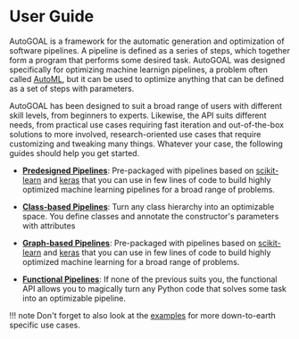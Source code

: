 # User Guide

AutoGOAL is a framework for the automatic generation and optimization of software pipelines.
A pipeline is defined as a series of steps, which together form a program that performs some desired task.
AutoGOAL was designed specifically for optimizing machine learnign pipelines, a problem often called [AutoML](https://automl.org),
but it can be used to optimize anything that can be defined as a set of steps with parameters.

AutoGOAL has been designed to suit a broad range of users with different skill levels, from beginners to experts.
Likewise, the API suits different needs, from practical use cases requiring fast iteration and out-of-the-box solutions
to more involved, research-oriented use cases that require customizing and tweaking many things.
Whatever your case, the following guides should help you get started.

* **[Predesigned Pipelines](/guide/predesigned/)**:
    Pre-packaged with pipelines based on [scikit-learn](/api/sklearn/) and [keras](/api/keras/)
    that you can use in few lines of code to build highly optimized machine learning pipelines for a broad range of problems.

* **[Class-based Pipelines](/guide/cfg/)**:
    Turn any class hierarchy into an optimizable space. You define classes and annotate the constructor's parameters
    with attributes

* **[Graph-based Pipelines](/guide/graph/)**:
    Pre-packaged with pipelines based on [scikit-learn](/api/sklearn/) and [keras](/api/keras/)
    that you can use in few lines of code to build highly optimized machine learning for a broad range of problems.

* **[Functional Pipelines](/guide/functional/)**:
    If none of the previous suits you, the functional API allows you to magically turn any Python code
    that solves some task into an optimizable pipeline.

!!! note
    Don't forget to also look at the [examples](/examples/) for more down-to-earth specific use cases.
